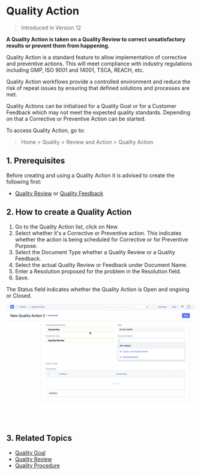 
# Quality Action



> Introduced in Version 12


**A Quality Action is taken on a Quality Review to correct unsatisfactory results or prevent them from happening.**


Quality Action is a standard feature to allow implementation of corrective and preventive actions. This will meet compliance with industry regulations including GMP, ISO 9001 and 14001, TSCA, REACH, etc.


Quality Action workflows provide a controlled environment and reduce the risk of repeat issues by ensuring that defined solutions and processes are met.


Quality Actions can be initialized for a Quality Goal or for a Customer Feedback which may not meet the expected quality standards. Depending on that a Corrective or Preventive Action can be started.


To access Quality Action, go to:
> Home > Quality > Review and Action > Quality Action


## 1. Prerequisites


Before creating and using a Quality Action it is advised to create the following first:


* [Quality Review](/docs/en/quality-management/quality_review) or [Quality Feedback](/docs/en/quality-management/quality_feedback)


## 2. How to create a Quality Action


1. Go to the Quality Action list, click on New.
2. Select whether it's a Corrective or Preventive action. This indicates whether the action is being scheduled for Corrective or for Preventive Purpose.
3. Select the Document Type whether a Quality Review or a Quality Feedback.
4. Select the actual Quality Review or Feedback under Document Name.
5. Enter a Resolution proposed for the problem in the Resolution field.
6. Save.


The Status field indicates whether the Quality Action is Open and ongoing or Closed.


![Quality management](/files/action.gif)


## 3. Related Topics


* [Quality Goal](/docs/en/quality-management/quality_goal)
* [Quality Review](/docs/en/quality-management/quality_review)
* [Quality Procedure](/docs/en/quality-management/quality_procedure)




